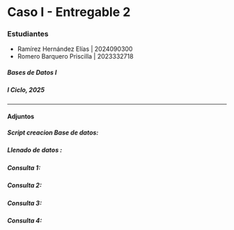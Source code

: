 # Caso I - Entregable 2

### Estudiantes

- Ramírez Hernández Elías | 2024090300 
- Romero Barquero Priscilla | 2023332718 

##### Bases de Datos I
##### I Ciclo, 2025
---
#### Adjuntos

##### Script creacion Base de datos:
##### Llenado de datos :
##### Consulta 1:
##### Consulta 2:
##### Consulta 3:
##### Consulta 4:
